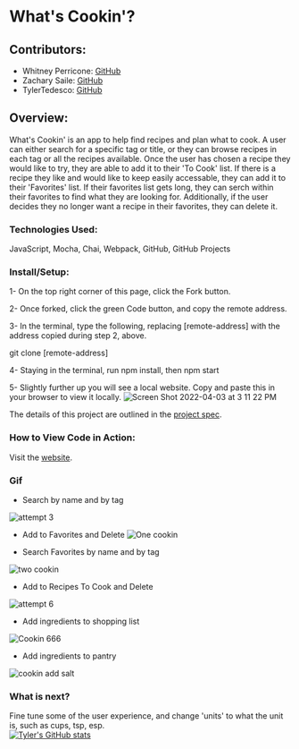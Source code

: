 # What's Cookin'?

## Contributors:
- Whitney Perricone: [GitHub](https://github.com/Wperricone)
- Zachary Saile: [GitHub](https://github.com/zwsaile)
- TylerTedesco: [GitHub](https://github.com/sted1994)


## Overview:
What's Cookin' is an app to help find recipes and plan what to cook. A user can either search for a specific tag or title, or they can browse recipes in each tag or all the recipes available. Once the user has chosen a recipe they would like to try, they are able to add it to their 'To Cook' list. If there is a recipe they like and would like to keep easily accessable, they can add it to their 'Favorites' list. If their favorites list gets long, they can serch within their favorites to find what they are looking for. Additionally, if the user decides they no longer want a recipe in their favorites, they can delete it.

### Technologies Used:
JavaScript, Mocha, Chai, Webpack, GitHub, GitHub Projects

### Install/Setup:
1- On the top right corner of this page, click the Fork button.

2- Once forked, click the green Code button, and copy the remote address.

3- In the terminal, type the following, replacing [remote-address] with the address copied during step 2, above.

git clone [remote-address]

4- Staying in the terminal, run npm install, then npm start

5- Slightly further up you will see a local website. Copy and paste this in your browser to view it locally.
![Screen Shot 2022-04-03 at 3 11 22 PM](https://user-images.githubusercontent.com/96502923/161448949-8ffe34ab-41c2-4958-a1ba-27037ba10aaa.png)


The details of this project are outlined in the <a href="https://frontend.turing.edu/projects/What%27sCookin-PartOne.html" target="\__blank">project spec</a>.

### How to View Code in Action:
Visit the [website](https://sted1994.github.io/whats-cookin-starter-kit/).

### Gif
- Search by name and by tag

![attempt 3](https://user-images.githubusercontent.com/96502923/161652561-b98a927f-e50a-4941-8239-77fdfe8a2a86.gif)

- Add to Favorites and Delete
![One cookin](https://user-images.githubusercontent.com/96502923/163898283-df4b0518-a2a6-4a84-a3d8-359d6fb9bea4.gif)



- Search Favorites by name and by tag

![two cookin](https://user-images.githubusercontent.com/96502923/163898467-21390917-f235-44d2-9ba1-a33aa1fc979c.gif)


- Add to Recipes To Cook and Delete

![attempt 6](https://user-images.githubusercontent.com/96502923/161652947-bafcacb6-45e5-4551-be50-96a37fb78a51.gif)

- Add ingredients to shopping list

![Cookin 666](https://user-images.githubusercontent.com/96502923/163899173-9a9a13b8-ccea-4764-beca-c752d6fbd460.gif)


- Add ingredients to pantry

![cookin add salt](https://user-images.githubusercontent.com/96502923/163899344-c527b97d-f4fa-4164-9443-ca1f981f6d46.gif)


### What is next?
Fine tune some of the user experience, and change 'units' to what the unit is, such as cups, tsp, esp.  
[![Tyler's GitHub stats](https://github-readme-stats.vercel.app/api?username=sted1994)](https://github.com/sted1994/github-readme-stats)
